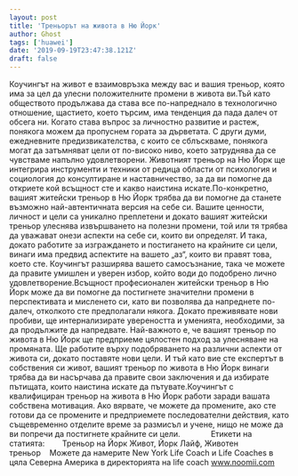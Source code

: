 ```yaml
---
layout: post
title: 'Треньорът на живота в Ню Йорк'
author: Ghost
tags: ['huawei']
date: '2019-09-19T23:47:38.121Z'
draft: false
---
```


Коучингът на живот е взаимовръзка между вас и вашия треньор, която има за цел да улесни положителните промени в живота ви.Тъй като обществото продължава да става все по-напреднало в технологично отношение, щастието, което търсим, има тенденция да пада далеч от обсега ни. Когато става въпрос за личностно развитие и растеж, понякога можем да пропуснем гората за дърветата. С други думи, ежедневните предизвикателства, с които се сблъскваме, понякога могат да затъмняват цели от по-високо ниво, което затруднява да се чувстваме напълно удовлетворени. Животният треньор на Ню Йорк ще интегрира инструменти и техники от редица области от психология и социология до консултиране и наставничество, за да ви помогне да откриете кой всъщност сте и какво наистина искате.По-конкретно, вашият житейски треньор в Ню Йорк трябва да ви помогне да станете възможно най-автентичната версия на себе си. Вашите ценности, личност и цели са уникално преплетени и докато вашият житейски треньор улеснява извършването на полезни промени, той или тя трябва да уважават онези аспекти на себе си, които ви определят. И така, докато работите за изграждането и постигането на крайните си цели, винаги има предвид аспектите на вашето „аз“, които ви правят това, което сте. Коучингът разширява вашето самосъзнание, така че можете да правите умишлен и уверен избор, който води до подобрено лично удовлетворение.Всъщност професионален житейски треньор в Ню Йорк може да ви помогне да постигнете значителни промени в перспективата и мисленето си, като ви позволява да напреднете по-далеч, отколкото сте предполагали някога. Докато преживявате нови пробиви, ще интернализирате увереността и уменията, необходими, за да продължите да напредвате. Най-важното е, че вашият треньор по живота в Ню Йорк ще предприеме цялостен подход за улесняване на промяната. Ще работите върху подобряването на различни аспекти от живота си, докато поставяте нови цели. И тъй като вие сте експертът в собствения си живот, вашият треньор по живота в Ню Йорк винаги трябва да ви насърчава да правите свои заключения и да избирате пътищата, които наистина искате да пътувате.Коучингът с квалифициран треньор на живота в Ню Йорк работи заради вашата собствена мотивация. Ако вярвате, че можете да промените, ако сте готови да се промените и предприемете последователни действия, като същевременно отделите време за размисъл и учене, нищо не може да ви попречи да постигнете крайните си цели.              Етикети на статията:        Треньор на Йорк Живот, Йорк Лайф, Животен треньор    Можете да намерите New York Life Coach и Life Coaches в цяла Северна Америка в директорията на life coach www.noomii.com
